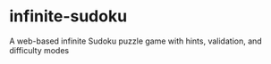 # infinite-sudoku
A web-based infinite Sudoku puzzle game with hints, validation, and difficulty modes
